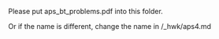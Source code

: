 Please put aps_bt_problems.pdf into this folder.

Or if the name is different, change the name in /_hwk/aps4.md